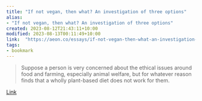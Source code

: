 ```yaml
---
title: "If not vegan, then what? An investigation of three options"
alias:
- "If not vegan, then what? An investigation of three options"
created: 2023-08-12T21:43:11+10:00
modified: 2023-08-13T00:11:49+10:00
link:  "https://aeon.co/essays/if-not-vegan-then-what-an-investigation-of-three-options"
tags:
- bookmark
---
```


> Suppose a person is very concerned about the ethical issues around food and farming, especially animal welfare, but for whatever reason finds that a wholly plant-based diet does not work for them.

[Link](https://aeon.co/essays/if-not-vegan-then-what-an-investigation-of-three-options)